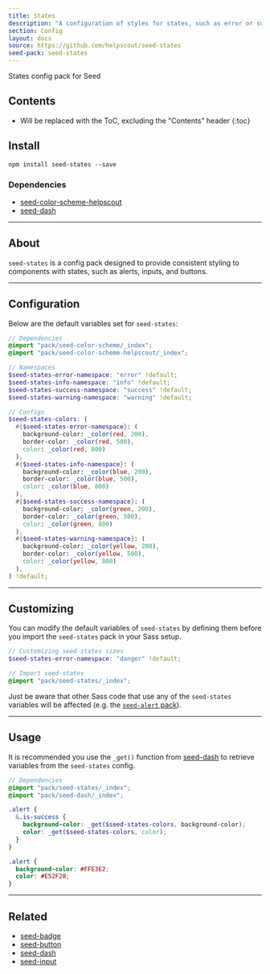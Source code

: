 ```yaml
---
title: States
description: "A configuration of styles for states, such as error or success."
section: Config
layout: docs
source: https://github.com/helpscout/seed-states
seed-pack: seed-states
---
```


States config pack for Seed

## Contents

* Will be replaced with the ToC, excluding the "Contents" header
{:toc}

## Install

```
npm install seed-states --save
```


### Dependencies

* [seed-color-scheme-helpscout](/seed/packs/seed-color-scheme-helpscout)
* [seed-dash](/seed/packs/seed-dash)



---



## About

`seed-states` is a config pack designed to provide consistent styling to components with states, such as alerts, inputs, and buttons.



---



## Configuration

Below are the default variables set for `seed-states`:

```seed-states/_config.scss
// Dependencies
@import "pack/seed-color-scheme/_index";
@import "pack/seed-color-scheme-helpscout/_index";

// Namespaces
$seed-states-error-namespace: "error" !default;
$seed-states-info-namespace: "info" !default;
$seed-states-success-namespace: "success" !default;
$seed-states-warning-namespace: "warning" !default;

// Configs
$seed-states-colors: (
  #{$seed-states-error-namespace}: (
    background-color: _color(red, 200),
    border-color: _color(red, 500),
    color: _color(red, 800)
  ),
  #{$seed-states-info-namespace}: (
    background-color: _color(blue, 200),
    border-color: _color(blue, 500),
    color: _color(blue, 800)
  ),
  #{$seed-states-success-namespace}: (
    background-color: _color(green, 200),
    border-color: _color(green, 500),
    color: _color(green, 800)
  ),
  #{$seed-states-warning-namespace}: (
    background-color: _color(yellow, 200),
    border-color: _color(yellow, 500),
    color: _color(yellow, 800)
  ),
) !default;
```



---



## Customizing

You can modify the default variables of `seed-states` by defining them before you import the `seed-states` pack in your Sass setup.

```scss/configs/_seed-states.scss
// Customizing seed-states sizes
$seed-states-error-namespace: "danger" !default;

// Import seed-states
@import "pack/seed-states/_index";
```

Just be aware that other Sass code that use any of the `seed-states` variables will be affected (e.g. the [`seed-alert` pack](/seed/packs/seed-alert)).



---


## Usage

It is recommended you use the `_get()` function from [seed-dash](/seed/packs/seed-dash) to retrieve variables from the `seed-states` config.

```_alert.scss
// Dependencies
@import "pack/seed-states/_index";
@import "pack/seed-dash/_index";

.alert {
  &.is-success {
    background-color: _get($seed-states-colors, background-color);
    color: _get($seed-states-colors, color);
  }
}
```

```alert.css
.alert {
  background-color: #FFE3E2;
  color: #E52F28;
}
```



---



## Related

* [seed-badge](/seed/packs/seed-badge)
* [seed-button](/seed/packs/seed-button)
* [seed-dash](/seed/packs/seed-dash)
* [seed-input](/seed/packs/seed-input)
